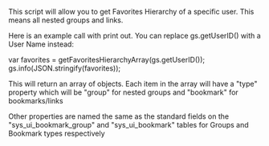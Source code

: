 This script will allow you to get Favorites Hierarchy of a specific user.
This means all nested groups and links.

Here is an example call with print out. You can replace gs.getUserID() with a User Name instead:

var favorites = getFavoritesHierarchyArray(gs.getUserID());
gs.info(JSON.stringify(favorites));


This will return an array of objects.
Each item in the array will have a "type" property which will be "group" for nested groups and "bookmark" for bookmarks/links

Other properties are named the same as the standard fields on the "sys_ui_bookmark_group" and "sys_ui_bookmark" tables for Groups and Bookmark types respectively
